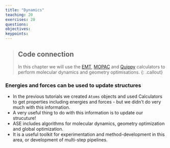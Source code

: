 ```yaml
---
title: "Dynamics"
teaching: 20
exercises: 20
questions:
objectives:
keypoints:
---
```


> ## Code connection
> In this chapter we will use the [EMT](), [MOPAC]() and [Quippy]() calculators to perform molecular dynamics and geometry optimisations.
{: .callout}

### Energies and forces can be used to update structures

- In the previous tutorials we created `Atoms` objects and used Calculators to get properties including energies and forces - but we didn't do very much with this information.
- A very useful thing to do with this information is to update our strucuture!
- ASE includes algorithms for molecular dynamics, geometry optimization and global optimization.
- It is a useful toolkit for experimentation and method-development in this area, or development of multi-step pipelines.
